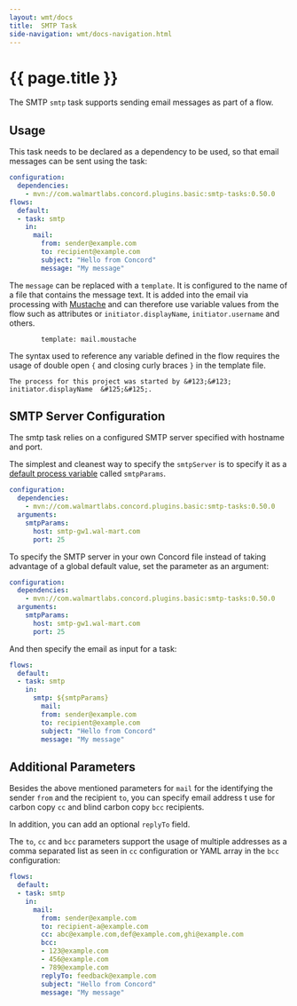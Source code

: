 ```yaml
---
layout: wmt/docs
title:  SMTP Task
side-navigation: wmt/docs-navigation.html
---
```


# {{ page.title }}

The SMTP `smtp` task supports sending email messages as part of a flow.

## Usage

This task needs to be declared as a dependency to be used, so that email
messages can be sent using the task:

```yaml
configuration:
  dependencies:
    - mvn://com.walmartlabs.concord.plugins.basic:smtp-tasks:0.50.0
flows:
  default:
  - task: smtp
    in:
      mail:
        from: sender@example.com
        to: recipient@example.com
        subject: "Hello from Concord"
        message: "My message"
```

The `message` can be replaced with a `template`. It is configured to
the name of a file that contains the message text. It is added into the email
via processing with [Mustache](https://mustache.github.io/) and can therefore
use variable values from the flow such as attributes or `initiator.displayName`,
`initiator.username` and others.

```
        template: mail.moustache
```

The syntax used to reference any variable defined in the flow requires the usage
of double open `{` and closing curly braces `}` in the template file.

```
The process for this project was started by &#123;&#123; initiator.displayName  &#125;&#125;.
```

## SMTP Server Configuration

The smtp task relies on a configured SMTP server specified with hostname and
port.

The simplest and cleanest way to specify the `smtpServer` is to specify it as a 
[default process variable](../getting-started/configuration.html#default-process-variable) called `smtpParams`.

```yaml
configuration:
  dependencies:
    - mvn://com.walmartlabs.concord.plugins.basic:smtp-tasks:0.50.0
  arguments:
    smtpParams:
      host: smtp-gw1.wal-mart.com
      port: 25
```

To specify the SMTP server in your own Concord file instead of taking advantage
of a global default value, set the parameter as an argument:

```yaml
configuration:
  dependencies:
    - mvn://com.walmartlabs.concord.plugins.basic:smtp-tasks:0.50.0
  arguments:
    smtpParams:
      host: smtp-gw1.wal-mart.com
      port: 25
```

And then specify the email as input for a task:

```yaml
flows:
  default:
  - task: smtp
    in:
      smtp: ${smtpParams}
        mail:
        from: sender@example.com
        to: recipient@example.com
        subject: "Hello from Concord"
        message: "My message"
```

## Additional Parameters

Besides the above mentioned parameters for `mail` for the identifying the sender
`from` and the recipient `to`, you can specify email address t use for carbon copy
`cc` and blind carbon copy `bcc` recipients. 

In addition, you can add an optional `replyTo` field.

The `to`, `cc` and `bcc` parameters support the usage of multiple addresses as a
comma separated list as seen in `cc` configuration or YAML array in the `bcc`
configuration:

```yaml
flows:
  default:
  - task: smtp
    in:
      mail:
        from: sender@example.com
        to: recipient-a@example.com
        cc: abc@example.com,def@example.com,ghi@example.com
        bcc:
        - 123@example.com
        - 456@example.com
        - 789@example.com
        replyTo: feedback@example.com
        subject: "Hello from Concord"
        message: "My message"
```

